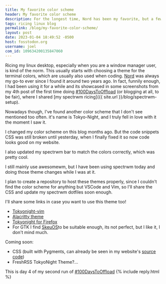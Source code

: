 ```yaml
---
title: My favorite color scheme
header: My favorite color scheme
description: For the longest time, Nord has been my favorite, but a few months ago I switched to something else. Tokyo Night is my new favorite!
tags: ricing linux blog
permalink: /blog/my-favorite-color-scheme/
layout: post
date: 2023-01-04 18:49:52 -0500
host: fosstodon.org
username: joel
com_id: 109634200135847060
---
```


Ricing my linux desktop, especially when you are a window manager user, is kind of the norm. This usually starts with choosing a theme for the terminal colors, which are usually also used when coding. [Nord](https://nordtheme.com) was always my go-to ever since I found it around two years ago. In fact, funnily enough, I had been using it for a while and its showcased in some screenshots from my 4th post of the first time doing [#100DaysToOffload](https://100daystooffload.com) (or blogging at all, to be fair), where I shared [my spectrwm ricing]({{ site.url }}/blog/spectrwm-setup).

Nowadays though, I've found another color scheme that I don't see mentioned too often. it's name is Tokyo-Night, and I truly fell in love with it the moment I saw it.

I changed my color scheme on this blog months ago. But the code snippets CSS was still broken until yesterday, when I finally fixed it so now code looks good on my website.

I also updated my spectrwm bar to match the colors correctly, which was pretty cool.

I still mainly use awesomewm, but I have been using spectrwm today and doing those theme changes while I was at it.

I plan to create a repository to host these themes properly, since I couldn't find the color scheme for anything but VSCode and Vim, so I'll share the CSS and update my spectrwm dotfiles soon enough.

I'll share some links in case you want to use this theme too!

- [Tokyonight-vim](https://github.com/ghifarit53/tokyonight-vim)
- [Alacritty theme](https://github.com/zatchheems/tokyo-night-alacritty-theme)
- [Tokyonight for Firefox](https://addons.mozilla.org/en-US/firefox/addon/tokyonight_vim/)
- For GTK I find [SkeuOS](https://github.com/daniruiz/skeuos-gtk)to be suitable enough, its not perfect, but I like it, I don't mind much.

Coming soon:
- CSS (built with Pygments, can already be seen in my website's [source code](https://github.com/joelchrono12/joelchrono12.ml))
- FreshRSS TokyoNight Theme?...




This is day 4 of my second run of [#100DaysToOffload](https://100daystooffload.com)
{% include reply.html %}
